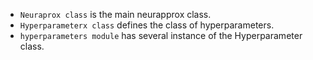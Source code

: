 - `Neuraprox class` is the main neurapprox class.
- `Hyperparameterx class` defines the class of hyperparameters.
- `hyperparameters module` has several instance of the Hyperparameter class.

